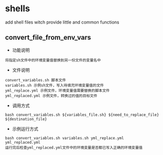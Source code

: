 # shells
add shell files witch provide little and common functions

## convert_file_from_env_vars
* 功能说明
```
将指定sh文件中的环境变量值替换到另一份文件的变量名中
```
* 文件说明
```
convert_variables.sh 脚本文件
variables.sh 示例sh文件，写入待填充环境变量值的文件
yml_replace.yml 示例文件，环境变量值需要替换的脚本文件
yml_replaced.yml 示例文件，转换过的值的目标文件
```
* 调用方式
```
bash convert_variables.sh ${variables_file.sh} ${need_to_replace_file} ${destination_file}
```
* 示例运行方式
```
bash convert_variables.sh variables.sh yml_replace.yml yml_replaced.yml
运行完后检查yml_replaced.yml文件中的环境变量是否都已写入正确的环境变量值
```
